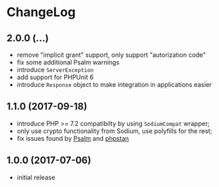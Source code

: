 # ChangeLog

## 2.0.0 (...)
- remove "implicit grant" support, only support "autorization code"
- fix some additional Psalm warnings
- introduce `ServerException`
- add support for PHPUnit 6
- introduce `Response` object to make integration in applications easier

## 1.1.0 (2017-09-18)
- introduce PHP >= 7.2 compatibilty by using `SodiumCompat` wrapper;
- only use crypto functionality from Sodium, use polyfills for the rest;
- fix issues found by [Psalm](https://getpsalm.org/) and 
  [phpstan](https://github.com/phpstan/phpstan)

## 1.0.0 (2017-07-06)
- initial release
